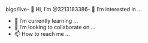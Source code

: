 bigo/live- 👋 Hi, I’m @3213183386- 👀 I’m interested in ...
- 🌱 I’m currently learning ...
- 💞️ I’m looking to collaborate on ...
- 📫 How to reach me ...

<!---
3213183386/3213183386 is a ✨ special ✨ repository because its `README.md` (this file) appears on your GitHub profile.
You can click the Preview link to take a look at your changes.
--->
